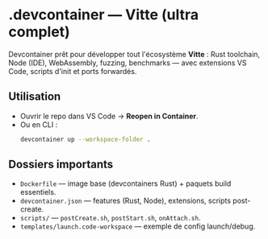 # .devcontainer — Vitte (ultra complet)

Devcontainer prêt pour développer tout l'écosystème **Vitte** : Rust toolchain, Node (IDE), WebAssembly,
fuzzing, benchmarks — avec extensions VS Code, scripts d'init et ports forwardés.

## Utilisation
- Ouvrir le repo dans VS Code → **Reopen in Container**.
- Ou en CLI :
  ```bash
  devcontainer up --workspace-folder .
  ```

## Dossiers importants
- `Dockerfile` — image base (devcontainers Rust) + paquets build essentiels.
- `devcontainer.json` — features (Rust, Node), extensions, scripts post-create.
- `scripts/` — `postCreate.sh`, `postStart.sh`, `onAttach.sh`.
- `templates/launch.code-workspace` — exemple de config launch/debug.
